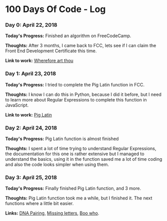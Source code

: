 <!--- Template
### Day 3: April 24, 2018
**Today's Progress:**
**Thoughts:**
**Links:** 
-->

# 100 Days Of Code - Log

### Day 0: April 22, 2018

**Today's Progress:** Finished an algorithm on FreeCodeCamp.

**Thoughts:** After 3 months, I came back to FCC, lets see if I can claim the Front End Development Certificate this time.

**Link to work:** [Wherefore art thou](https://www.freecodecamp.org/challenges/wherefore-art-thou)


### Day 1: April 23, 2018

**Today's Progress:** I tried to complete the Pig Latin function in FCC.

**Thoughts:** I know I can do this in Python, because I did it before, but I need to learn more about Regular Expressions to complete this function in JavaScript.

**Link to work:** [Pig Latin](https://www.freecodecamp.org/challenges/wherefore-art-thou)


### Day 2: April 24, 2018

**Today's Progress:** Pig Latin function is almost finished

**Thoughts:** I spent a lot of time trying to understand Regular Expressions, the documentation for this one is rather extensive but I managed to understand the basics, using it in the function saved me a lot of time coding and also the code looks simpler when using them.


### Day 3: April 25, 2018

**Today's Progress:** Finally finished Pig Latin function, and 3 more.

**Thoughts:** Pig Latin function took me a while, but I finished it. The next functions where a little bit easier.

**Links:** [DNA Pairing](https://www.freecodecamp.org/challenges/dna-pairing), [Missing letters](https://www.freecodecamp.org/challenges/missing-letters), [Boo who](https://www.freecodecamp.org/challenges/boo-who).
